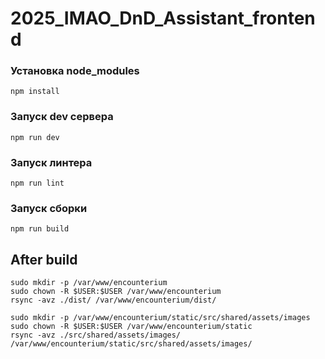 # 2025_IMAO_DnD_Assistant_frontend

### Установка node_modules

```
npm install
```

### Запуск dev сервера

```
npm run dev
```

### Запуск линтера

```
npm run lint
```

### Запуск сборки

```
npm run build
```

## After build

```
sudo mkdir -p /var/www/encounterium
sudo chown -R $USER:$USER /var/www/encounterium
rsync -avz ./dist/ /var/www/encounterium/dist/

sudo mkdir -p /var/www/encounterium/static/src/shared/assets/images
sudo chown -R $USER:$USER /var/www/encounterium/static
rsync -avz ./src/shared/assets/images/ /var/www/encounterium/static/src/shared/assets/images/

```
